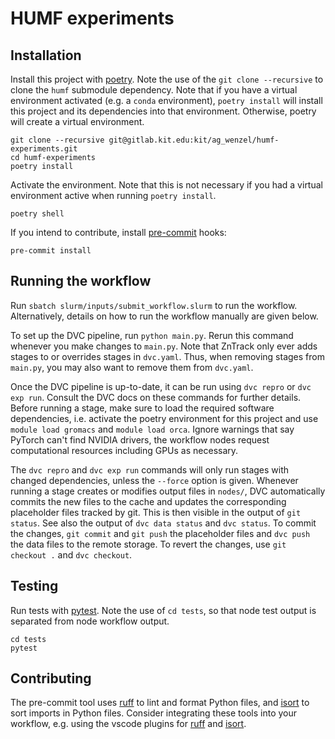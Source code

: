 # HUMF experiments

## Installation

Install this project with [poetry](https://python-poetry.org).
Note the use of the `git clone --recursive` to clone the `humf` submodule dependency.
Note that if you have a virtual environment activated (e.g. a `conda` environment), `poetry install` will install this project and its dependencies into that environment. Otherwise, poetry will create a virtual environment.

```
git clone --recursive git@gitlab.kit.edu:kit/ag_wenzel/humf-experiments.git
cd humf-experiments
poetry install
```

Activate the environment.
Note that this is not necessary if you had a virtual environment active when running `poetry install`.

```
poetry shell
```

If you intend to contribute, install [pre-commit](https://pre-commit.com) hooks:

```
pre-commit install
```

## Running the workflow

Run `sbatch slurm/inputs/submit_workflow.slurm` to run the workflow. Alternatively, details on how to run the workflow manually are given below.

To set up the DVC pipeline, run `python main.py`. Rerun this command whenever you make changes to `main.py`. Note that ZnTrack only ever adds stages to or overrides stages in `dvc.yaml`. Thus, when removing stages from `main.py`, you may also want to remove them from `dvc.yaml`.

Once the DVC pipeline is up-to-date, it can be run using `dvc repro` or `dvc exp run`. Consult the DVC docs on these commands for further details. Before running a stage, make sure to load the required software dependencies, i.e. activate the poetry environment for this project and use `module load gromacs` and `module load orca`. Ignore warnings that say PyTorch can't find NVIDIA drivers, the workflow nodes request computational resources including GPUs as necessary.

The `dvc repro` and `dvc exp run` commands will only run stages with changed dependencies, unless the `--force` option is given. Whenever running a stage creates or modifies output files in `nodes/`, DVC automatically commits the new files to the cache and updates the corresponding placeholder files tracked by git. This is then visible in the output of `git status`. See also the output of `dvc data status` and `dvc status`. To commit the changes, `git commit` and `git push` the placeholder files and `dvc push` the data files to the remote storage. To revert the changes, use `git checkout .` and `dvc checkout`.

## Testing

Run tests with [pytest](https://docs.pytest.org).
Note the use of `cd tests`, so that node test output is separated from node workflow output.

```
cd tests
pytest
```

## Contributing

The pre-commit tool uses [ruff](https://github.com/astral-sh/ruff) to lint and format Python files, and [isort](https://pycqa.github.io/isort/) to sort imports in Python files. Consider integrating these tools into your workflow, e.g. using the vscode plugins for [ruff](https://marketplace.visualstudio.com/items?itemName=charliermarsh.ruff) and [isort](https://marketplace.visualstudio.com/items?itemName=ms-python.isort).
